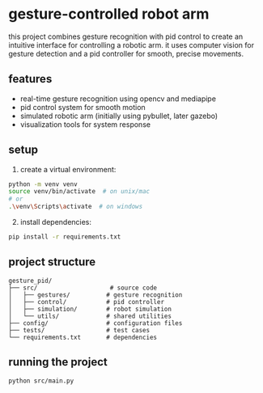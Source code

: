 # gesture-controlled robot arm

this project combines gesture recognition with pid control to create an intuitive interface for controlling a robotic arm. it uses computer vision for gesture detection and a pid controller for smooth, precise movements.

## features
- real-time gesture recognition using opencv and mediapipe
- pid control system for smooth motion
- simulated robotic arm (initially using pybullet, later gazebo)
- visualization tools for system response

## setup
1. create a virtual environment:
```bash
python -m venv venv
source venv/bin/activate  # on unix/mac
# or
.\venv\Scripts\activate  # on windows
```

2. install dependencies:
```bash
pip install -r requirements.txt
```

## project structure
```
gesture_pid/
├── src/                    # source code
│   ├── gestures/          # gesture recognition
│   ├── control/           # pid controller
│   ├── simulation/        # robot simulation
│   └── utils/             # shared utilities
├── config/                # configuration files
├── tests/                 # test cases
└── requirements.txt       # dependencies
```

## running the project
```bash
python src/main.py
``` 